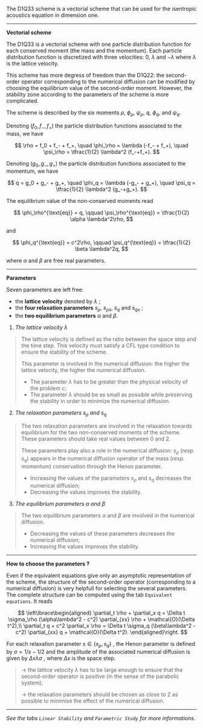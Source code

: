 The D1Q33 scheme is a vectorial scheme
that can be used for the isentropic acoustics equation in dimension one.

---

**Vectorial scheme**

The D1Q33 is a vectorial scheme with one particle distribution function
for each conserved moment (the mass and the momentum).
Each particle distribution function is discretized with three velocities:
$0$, $\lambda$ and $-\lambda$ where $\lambda$ is the lattice velocity.

This scheme has more degress of freedom than the D1Q22: the second-order operator corresponding to the numerical diffusion can be modified by choosing the equilibrium value of the second-order moment. However, the stability zone according to the parameters of the scheme is more complicated.

The scheme is described by the six moments $\rho$, $\phi_\rho$, $\psi_\rho$, $q$, $\phi_q$, and $\psi_q$. 

Denoting $(f_0,f_-,f_+)$ the particle distribution functions associated to the mass, we have

$$
\rho = f_0 + f_- + f_+,
\quad
\phi_\rho = \lambda (-f_- + f_+),
\quad
\psi_\rho = \tfrac{1}{2} \lambda^2 (f_-+f_+).
$$

Denoting $(g_0,g_-,g_+)$ the particle distribution functions associated to the momentum, we have

$$
q = g_0 + g_- + g_+,
\quad
\phi_q = \lambda (-g_- + g_+),
\quad
\psi_q = \tfrac{1}{2} \lambda^2 (g_-+g_+).
$$

The equilibrium value of the non-conserved moments read

$$
\phi_\rho^{\text{eq}} = q,
\qquad
\psi_\rho^{\text{eq}} = \tfrac{1}{2} \alpha \lambda^2\rho,
$$

and

$$
\phi_q^{\text{eq}} = c^2\rho,
\qquad
\psi_q^{\text{eq}} = \tfrac{1}{2} \beta \lambda^2q,
$$

where $\alpha$ and $\beta$ are free real parameters.

---

**Parameters**

Seven parameters are left free:

- the **lattice velocity** denoted by $\lambda$ ;
- the **four relaxation parameters** $s_{\rho}$, $s_{\rho x}$, $s_q$ and $s_{qx}$ ;
- the **two equilibrium parameters** $\alpha$ and $\beta$.

1. _The lattice velocity $\lambda$_

> The lattice velocity is defined as the ratio between the space step and the time step. This velocity must satisfy a CFL type condition to ensure the stability of the scheme.
>
> This parameter is involved in the numerical diffusion: the higher the lattice velocity, the higher the numerical diffusion.
>
> - The parameter $\lambda$ has to be greater than the physical velocity of the problem $c$;
> - The parameter $\lambda$ should be as small as possible while preserving the stability in order to minimize the numerical diffusion.

2. _The relaxation parameters $s_{\rho}$ and $s_q$_

> The two relaxation parameters are involved in the relaxation towards equilibrium for the two non-conserved moments of the scheme. These parameters should take real values between 0 and 2.
>
> These parameters play also a role in the numerical diffusion: $s_{\rho}$ (_resp._ $s_q$) appears in the numerical diffusion operator of the mass (_resp._ momentum) conservation through the Henon parameter.
>
> - Increasing the values of the parameters $s_{\rho}$ and $s_q$ decreases the numerical diffusion;
> - Decreasing the values improves the stability.

3. _The equilibrium parameters $\alpha$ and $\beta$_

> The two equilibrium parameters $\alpha$ and $\beta$ are involved in the numerical diffusion.
>
> - Decreasing the values of these parameters decreases the numerical diffusion;
> - Increasing the values improves the stability.

---

**How to choose the parameters ?**

Even if the equivalent equations give only an asymptotic representation of the scheme, the structure of the second-order operator (corresponding to a numerical diffusion) is very helpfull for selecting the several parameters.
The complete structure can be computed using the tab `Equivalent equations`. It reads

$$
\left\lbrace\begin{aligned}
    \partial_t \rho + \partial_x q = \Delta t \sigma_\rho (\alpha\lambda^2 - c^2) \partial_{xx} \rho + \mathcal{O}(\Delta t^2),\\
    \partial_t q + c^2 \partial_x \rho = \Delta t \sigma_q (\beta\lambda^2 - c^2) \partial_{xx} q + \mathcal{O}(\Delta t^2).
\end{aligned}\right.
$$

For each relaxation parameter $s \in \lbrace s_{\rho}, s_q \rbrace$ , the Henon parameter is defined by $\sigma = 1/s - 1/2$ and the amplitude of the associated numerical diffusion is given by $\Delta x \lambda\sigma$ , where $\Delta x$ is the space step.

> &rarr; the lattice velocity $\lambda$ has to be large enough to ensure that the second-order operator is positive (in the sense of the parabolic system);
>
> &rarr; the relaxation parameters should be chosen as close to $2$ as possible to minimise the effect of the numerical diffusion.

---

_See the tabs `Linear Stability` and `Parametric Study` for more informations_.
